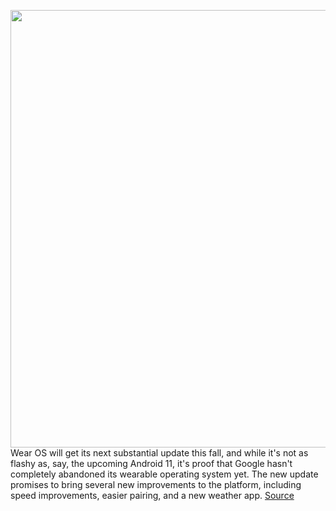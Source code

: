 <img src='https://cdn.vox-cdn.com/thumbor/4YWVtPcQcJ0tHXgrcJYY8mEMxvQ=/0x0:2040x1360/1200x800/filters:focal(857x517:1183x843)/cdn.vox-cdn.com/uploads/chorus_image/image/67200479/awhite_20200305__3923_0035.0.jpg' width='700px' /><br/>
Wear OS will get its next substantial update this fall, and while it's not as flashy as, say, the upcoming Android 11, it's proof that Google hasn't completely abandoned its wearable operating system yet. The new update promises to bring several new improvements to the platform, including speed improvements, easier pairing, and a new weather app.
<a href='https://www.theverge.com/2020/8/13/21366514/google-wear-os-fall-update-smartwatch-faster-apps-weather-pairing'> Source <a/>